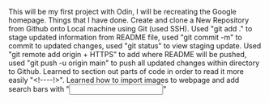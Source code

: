 This will be my first project with Odin, I will be recreating the Google homepage.
Things that I have done.
Create and clone a New Repository from Github onto Local machine using Git (used SSH).
Used "git add ." to stage updated information from README file, used "git commit -m" to commit to updated changes, used "git status" to view staging update.
Used "git remote add origin + HTTPS" to add where README will be pushed, used "git push -u origin main" to push all updated changes within directory to Github.
Learned to section out parts of code in order to read it more easily "<!----!>".
Learned how to import images to webpage and add search bars with "<input>"
